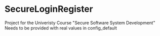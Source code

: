 # SecureLoginRegister
Project for the Univeristy Course "Secure Software System Development"
Needs to be provided with real values in config_default
